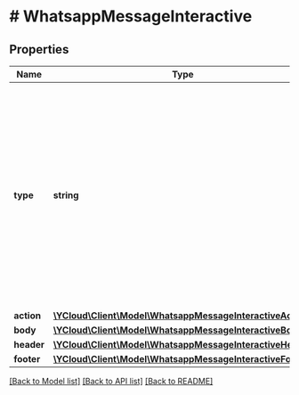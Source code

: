 # # WhatsappMessageInteractive

## Properties

Name | Type | Description | Notes
------------ | ------------- | ------------- | -------------
**type** | **string** | The type of interactive message you want to send. - &#x60;list&#x60;: Use it for List Messages. - &#x60;button&#x60;: Use it for Reply Buttons. - &#x60;product&#x60;: Use for Single Product Messages. - &#x60;product_list&#x60;: Use for Multi-Product Messages. |
**action** | [**\YCloud\Client\Model\WhatsappMessageInteractiveAction**](WhatsappMessageInteractiveAction.md) |  |
**body** | [**\YCloud\Client\Model\WhatsappMessageInteractiveBody**](WhatsappMessageInteractiveBody.md) |  | [optional]
**header** | [**\YCloud\Client\Model\WhatsappMessageInteractiveHeader**](WhatsappMessageInteractiveHeader.md) |  | [optional]
**footer** | [**\YCloud\Client\Model\WhatsappMessageInteractiveFooter**](WhatsappMessageInteractiveFooter.md) |  | [optional]

[[Back to Model list]](../../README.md#models) [[Back to API list]](../../README.md#endpoints) [[Back to README]](../../README.md)

